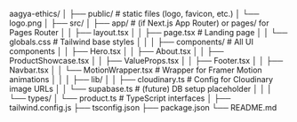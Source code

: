 aagya-ethics/
│
├── public/               # static files (logo, favicon, etc.)
│   └── logo.png
│
├── src/
│   ├── app/              # (if Next.js App Router) or pages/ for Pages Router
│   │   ├── layout.tsx
│   │   ├── page.tsx      # Landing page
│   │   └── globals.css   # Tailwind base styles
│   │
│   ├── components/       # All UI components
│   │   ├── Hero.tsx
│   │   ├── About.tsx
│   │   ├── ProductShowcase.tsx
│   │   ├── ValueProps.tsx
│   │   ├── Footer.tsx
│   │   ├── Navbar.tsx
│   │   └── MotionWrapper.tsx   # Wrapper for Framer Motion animations
│   │
│   ├── lib/
│   │   ├── cloudinary.ts # Config for Cloudinary image URLs
│   │   └── supabase.ts   # (future) DB setup placeholder
│   │
│   └── types/
│       └── product.ts    # TypeScript interfaces
│
├── tailwind.config.js
├── tsconfig.json
├── package.json
└── README.md
